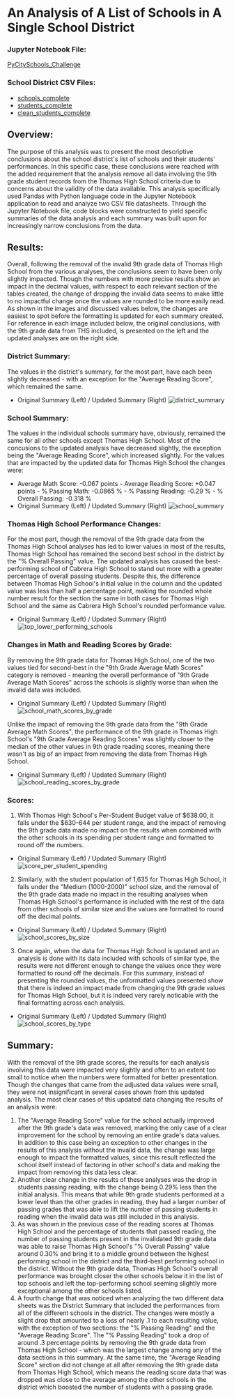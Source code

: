 # An Analysis of A List of Schools in A Single School District

### Jupyter Notebook File:
[PyCitySchools_Challenge](PyCitySchools_Challenge.ipynb)

### School District CSV Files:
- [schools_complete](Resources/schools_complete.csv)
- [students_complete](Resources/students_complete.csv)
- [clean_students_complete](Resources/clean_students_complete.csv)

## **Overview**:

The purpose of this analysis was to present the most descriptive conclusions about the school district's list of schools and their students' performances. In this specific case, these conclusions were reached with the added requirement that the analysis remove all data involving the 9th grade student records from the Thomas High School criteria due to concerns about the validity of the data available. This analysis specifically used Pandas with Python language code in the Jupyter Notebook application to read and analyze two CSV file datasheets. Through the Jupyter Notebook file, code blocks were constructed to yield specific summaries of the data analysis and each summary was built upon for increasingly narrow conclusions from the data.


## **Results**:
Overall, following the removal of the invalid 9th grade data of Thomas High School from the various analyses, the conclusions seem to have been only slightly impacted. Though the numbers with more precise results show an impact in the decimal values, with respect to each relevant section of the tables created, the change of dropping the invalid data seems to make little to no impactful change once the values are rounded to be more easily read. As shown in the images and discussed values below, the changes are easiest to spot before the formatting is updated for each summary created. For reference in each image included below, the original conclusions, with the 9th grade data from THS included, is presented on the left and the updated analyses are on the right side.

### District Summary:
The values in the district's summary, for the most part, have each been slightly decreased - with an exception for the "Average Reading Score", which remained the same.
- Original Summary (Left) / Updated Summary (Right)
![district_summary](Resources/district_summary.png)
	
### School Summary:
The values in the individual schools summary have, obviously, remained the same for all other schools except Thomas High School. Most of the concusions to the updated analysis have decreased slightly, the exception being the "Average Reading Score", which increased slightly. For the values that are impacted by the updated data for Thomas High School the changes were:
  - Average Math Score: -0.067 points	- Average Reading Score: +0.047	points	- % Passing Math: -0.0865 %	- % Passing Reading: -0.29 % 	- % Overall Passing: -0.318 %
- Original Summary (Left) / Updated Summary (Right)
![school_summary](Resources/school_summary.png)
		
### Thomas High School Performance Changes:
For the most part, though the removal of the 9th grade data from the Thomas High School analyses has led to lower values in most of the results, Thomas High School has remained the second best school in the district by the "% Overall Passing" value. The updated analysis has caused the best-performing school of Cabrera High School to stand out more with a greater percentage of overall passing students. Despite this, the difference between Thomas High School's initial value in the column and the updated value was less than half a percentage point, making the rounded whole number result for the section the same in both cases for Thomas High School and the same as Cabrera High School's rounded performance value.
- Original Summary (Left) / Updated Summary (Right)
![top_lower_performing_schools](Resources/top_lower_performing_schools.png)

### Changes in Math and Reading Scores by Grade:
By removing the 9th grade data for Thomas High School, one of the two values tied for second-best in the "9th Grade Average Math Scores" category is removed - meaning the overall performance of "9th Grade Average Math Scores" across the schools is slightly worse than when the invalid data was included.
- Original Summary (Left) / Updated Summary (Right)
![school_math_scores_by_grade](Resources/school_math_scores_by_grade.png)

Unlike the impact of removing the 9th grade data from the "9th Grade Average Math Scores", the performance of the 9th grade in Thomas High School's "9th Grade Average Reading Scores" was slightly closer to the median of the other values in 9th grade reading scores, meaning there wasn't as big of an impact from removing the data from Thomas High School.
- Original Summary (Left) / Updated Summary (Right)
![school_reading_scores_by_grade](Resources/school_reading_scores_by_grade.png)
  
### Scores:
1. With Thomas High School's Per-Student Budget value of $638.00, it falls under the $630-644 per student range, and the impact of removing the 9th grade data made no impact on the results when combined with the other schools in its spending per student range and formatted to round off the numbers.
- Original Summary (Left) / Updated Summary (Right)
![score_per_student_spending](Resources/score_per_student_spending.png)
2. Similarly, with the student population of 1,635 for Thomas High School, it falls under the "Medium (1000-2000)" school size, and the removal of the 9th grade data made no impact in the resulting analyses when Thomas High School's performance is included with the rest of the data from other schools of similar size and the values are formatted to round off the decimal points.
- Original Summary (Left) / Updated Summary (Right)
![school_scores_by_size](Resources/school_scores_by_size.png)
3. Once again, when the data for Thomas High School is updated and an analysis is done with its data included with schools of similar type, the results were not different enough to change the values once they were formatted to round off the decimals. For this summary, instead of presenting the rounded values, the unformatted values presented show that there is indeed an impact made from changing the 9th grade values for Thomas High School, but it is indeed very rarely noticable with the final formatting across each analysis.
- Original Summary (Left) / Updated Summary (Right)
![school_scores_by_type](Resources/school_scores_by_type.png)

## **Summary**:
With the removal of the 9th grade scores, the results for each analysis involving this data were impacted very slightly and often to an extent too small to notice when the numbers were formatted for better presentation. Though the changes that came from the adjusted data values were small, they were not insignificant in several cases shown from this updated analysis. The most clear cases of this updated data changing the results of an analysis were:

1. The "Average Reading Score" value for the school actually improved after the 9th grade's data was removed, marking the only case of a clear improvement for the school by removing an entire grade's data values. In addition to this case being an exception to other changes in the results of this analysis without the invalid data, the change was large enough to impact the formatted values, since this result reflected the school itself instead of factoring in other school's data and making the impact from removing this data less clear.
2. Another clear change in the results of these analyses was the drop in students passing reading, with the change being 0.29% less than the initial analysis. This means that while 9th grade students performed at a lower level than the other grades in reading, they had a larger number of passing grades that was able to lift the number of passing students in reading when the invalid data was still included in this analysis.
3. As was shown in the previous case of the reading scores at Thomas High School and the percentage of students that passed reading, the number of passing students present in the invalidated 9th grade data was able to raise Thomas High School's "% Overall Passing" value around 0.30% and bring it to a middle ground between the highest performing school in the district and the third-best performing school in the district. Without the 9th grade data, Thomas High School's overall performance was brought closer the other schools below it in the list of top schools and left the top-performing school seeming slightly more exceptional among the other schools listed.
4. A fourth change that was noticed when analyzing the two different data sheets was the District Summary that included the performances from all of the different schools in the district. The changes were mostly a slight drop that amounted to a loss of nearly .1 to each resulting value, with the exception of two sections: the "% Passing Reading" and the "Average Reading Score". The "% Passing Reading" took a drop of around .3 percentage points by removing the 9th grade data from Thomas High School - which was the largest change among any of the data sections in this summary. At the same time, the "Average Reading Score" section did not change at all after removing the 9th grade data from Thomas High School, which means the reading score data that was dropped was close to the average among the other schools in the district which boosted the number of students with a passing grade.
